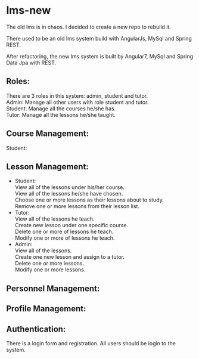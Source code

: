 # lms-new
The old lms is in chaos. I decided to create a new repo to rebuild it.

There used to be an old lms system build with AngularJs, MySql and Spring REST.

After refactoring, the new lms system is built by Angular7, MySql and Spring Data Jpa with REST.


## Roles:
There are 3 roles in this system: admin, student and tutor.  
Admin: Manage all other users with role student and tutor.  
Student: Manage all the courses he/she has.   
Tutor: Manage all the lessons he/she taught.  

## Course Management:
  Student: 
  

## Lesson Management:  
*  Student:  
    View all of the lessons under his/her course.  
    View all of the lessons he/she have chosen.  
    Choose one or more lessons as their lessons about to study.  
    Remove one or more lessons from their lesson list.  
*  Tutor:  
    View all of the lessons he teach.  
    Create new lesson under one specific course.  
    Delete one or more of lessons he teach.  
    Modify one or more of lessons he teach.  
*  Admin:  
    View all of the lessons.  
    Create one new lesson and assign to a tutor.  
    Delete one or more lessons.  
    Modify one or more lessons.  

## Personnel Management:  

## Profile Management:  

## Authentication:  
There is a login form and registration. All users should be login to the system.  

